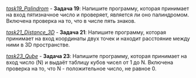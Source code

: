 [*task19_Palindrom*](https://github.com/IrinaKazantseva/TEST/tree/main/HomeWork3/task19_Palindrom) - **Задача 19**: Напишите программу, которая принимает на вход пятизначное число и проверяет, является ли оно палиндромом. Включена проверка на то, что в числе пять знаков.

[*task21_Distance_3D*](https://github.com/IrinaKazantseva/TEST/tree/main/HomeWork3/task21_Distance_3D) - **Задача 21**: Напишите программу, которая принимает на вход координаты двух точек и находит расстояние между ними в 3D пространстве. 

[*task23_Qube*](https://github.com/IrinaKazantseva/TEST/tree/main/HomeWork3/task23_Qube) - **Задача 23**: Напишите программу, которая принимает на вход число (N) и выдаёт таблицу кубов чисел от 1 до N. Включена проверка на то, что N - положительное число, не равное 0.

